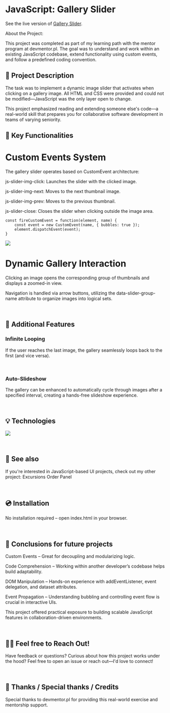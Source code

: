 # JavaScript: Gallery Slider

See the live version of [Gallery Slider]().

About the Project:

This project was completed as part of my learning path with the mentor program at devmentor.pl. The goal was to understand and work within an existing JavaScript codebase, extend functionality using custom events, and follow a predefined coding convention.


## 📸 Project Description
The task was to implement a dynamic image slider that activates when clicking on a gallery image. All HTML and CSS were provided and could not be modified—JavaScript was the only layer open to change.

This project emphasized reading and extending someone else's code—a real-world skill that prepares you for collaborative software development in teams of varying seniority.

## 🔑 Key Functionalities
# Custom Events System
The gallery slider operates based on CustomEvent architecture:

js-slider-img-click: Launches the slider with the clicked image.

js-slider-img-next: Moves to the next thumbnail image.

js-slider-img-prev: Moves to the previous thumbnail.

js-slider-close: Closes the slider when clicking outside the image area.
```
const fireCustomEvent = function(element, name) {
    const event = new CustomEvent(name, { bubbles: true });
    element.dispatchEvent(event);
}
```


![](./assets/img/img1.png)

# Dynamic Gallery Interaction
Clicking an image opens the corresponding group of thumbnails and displays a zoomed-in view.

Navigation is handled via arrow buttons, utilizing the data-slider-group-name attribute to organize images into logical sets.

&nbsp;

## 🧩 Additional Features
### Infinite Looping
If the user reaches the last image, the gallery seamlessly loops back to the first (and vice versa).

&nbsp;

### Auto-Slideshow
The gallery can be enhanced to automatically cycle through images after a specified interval, creating a hands-free slideshow experience.

&nbsp;

## 💡 Technologies
<img src="https://skillicons.dev/icons?i=html,css,javascript" /><br/>

&nbsp;

## 🔗 See also
If you're interested in JavaScript-based UI projects, check out my other project: Excursions Order Panel

&nbsp;

## 💿 Installation
No installation required – open index.html in your browser.

&nbsp;

## 💭 Conclusions for future projects
Custom Events – Great for decoupling and modularizing logic.

Code Comprehension – Working within another developer’s codebase helps build adaptability.

DOM Manipulation – Hands-on experience with addEventListener, event delegation, and dataset attributes.

Event Propagation – Understanding bubbling and controlling event flow is crucial in interactive UIs.

This project offered practical exposure to building scalable JavaScript features in collaboration-driven environments.

&nbsp;

## 🙋‍♂️ Feel free to Reach Out!
Have feedback or questions? Curious about how this project works under the hood? Feel free to open an issue or reach out—I'd love to connect!

&nbsp;

## 👏 Thanks / Special thanks / Credits
Special thanks to devmentor.pl for providing this real-world exercise and mentorship support.

&nbsp;




















